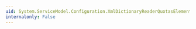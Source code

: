 ```yaml
---
uid: System.ServiceModel.Configuration.XmlDictionaryReaderQuotasElement
internalonly: False
---
```

